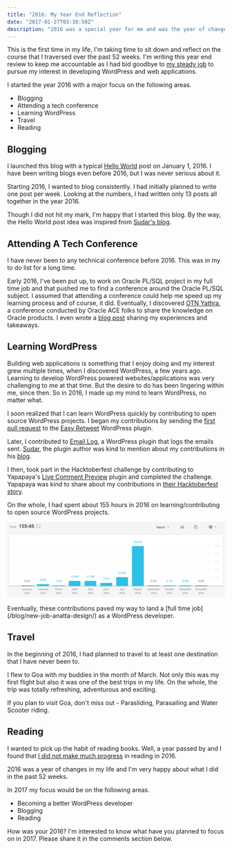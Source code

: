 ```yaml
---
title: "2016: My Year End Reflection"
date: "2017-01-27T03:30:50Z"
description: "2016 was a special year for me and was the year of changes in my life. I shifted my career towards WordPress in 2016."
---
```


This is the first time in my life, I'm taking time to sit down and reflect on the course that I 
traversed over the past 52 weeks. I'm writing this year end review to keep me accountable as I 
had bid goodbye to [my steady job](/blog/adieu-infosys/) to pursue my interest in developing 
WordPress and web applications.

I started the year 2016 with a major focus on the following areas.

- Blogging
- Attending a tech conference
- Learning WordPress
- Travel
- Reading

## Blogging

I launched this blog with a typical [Hello World](/blog/hello-world) post on January 1, 2016. I 
have been writing blogs even before 2016, but I was never serious about it.

Starting 2016, I wanted to blog consistently. I had initially planned to write one post per week. Looking at the numbers, I had written only 13 posts all together in the year 2016.

Though I did not hit my mark, I'm happy that I started this blog. By the way, the Hello World 
post idea was inspired from [Sudar's blog](http://sudarmuthu.com/blog/hello-world/).

## Attending A Tech Conference

I have never been to any technical conference before 2016. This was in my to do list for a long time.

Early 2016, I've been put up, to work on Oracle PL/SQL project in my full time job and that 
pushed me to find a conference around the Oracle PL/SQL subject. I assumed that attending a 
conference could help me speed up my learning process and of course, it did. Eventually, I 
discovered [OTN Yathra](https://www.facebook.com/otn.yathra), a conference conducted by Oracle ACE folks to share the knowledge on Oracle products. I even wrote a [blog post](/blog/otn-yathra-2016-experience-takeaways/) sharing my experiences and takeaways.

## Learning WordPress

Building web applications is something that I enjoy doing and my interest grew multiple times, when I discovered WordPress, a few years ago. Learning to develop WordPress powered websites/applications was very challenging to me at that time. But the desire to do has been lingering within me, since then. So in 2016, I made up my mind to learn WordPress, no matter what.

I soon realized that I can learn WordPress quickly by contributing to open source WordPress 
projects. I began my contributions by sending the [first pull request](/blog/first-pull-request/)
 to the [Easy Retweet](https://github.com/sudar/easy-retweet) WordPress plugin.

Later, I contributed to [Email Log](https://github.com/sudar/email-log), a WordPress plugin that 
logs the emails sent. [Sudar](https://twitter.com/sudarmuthu), the plugin author was kind to 
mention about my contributions in his [blog](http://sudarmuthu.com/blog/email-log-wordpress-plugin-v1-9-released/).

I then, took part in the Hacktoberfest challenge by contributing to Yapapaya's [Live Comment 
Preview](https://github.com/Yapapaya/live-comment-preview/commits?author=mariadanieldeepak) 
plugin and completed the challenge. Yapapaya was kind to share about my contributions in [their Hacktoberfest story](https://yapapaya.com/2016/11/04/little-hacktoberfest-story/).

On the whole, I had spent about 155 hours in 2016 on learning/contributing to open source WordPress projects.

![](./my-wordpress-contributions.png)

Eventually, these contributions paved my way to land a [full time job]
(/blog/new-job-anatta-design/) as a WordPress developer.

## Travel

In the beginning of 2016, I had planned to travel to at least one destination that I have never been to.

I flew to Goa with my buddies in the month of March. Not only this was my first flight but also it was one of the best trips in my life. On the whole, the trip was totally refreshing, adventurous and exciting.

If you plan to visit Goa, don't miss out - Parasliding, Parasailing and Water Scooter riding.

## Reading

I wanted to pick up the habit of reading books. Well, a year passed by and I found that [I did 
not make much progress](https://www.goodreads.com/user/year_in_books/2016/55377048) in reading in 2016.

2016 was a year of changes in my life and I'm very happy about what I did in the past 52 weeks.

In 2017 my focus would be on the following areas.

- Becoming a better WordPress developer
- Blogging
- Reading

How was your 2016? I'm interested to know what have you planned to focus on in 2017. Please share it in the comments section below.